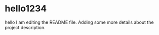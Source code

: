 # hello1234
hello
I am editing the README file. Adding some more details about the project description.
